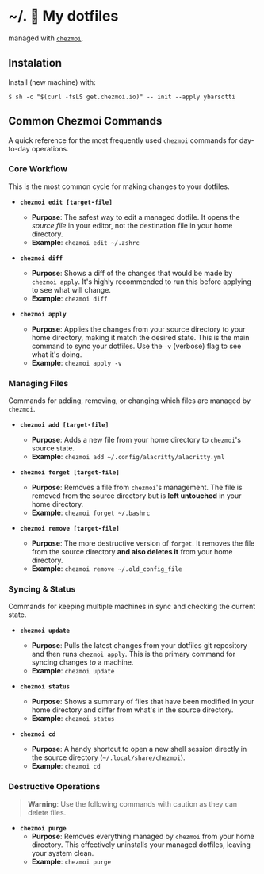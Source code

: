 # ~/. 📂 My dotfiles
managed with [`chezmoi`](https://github.com/twpayne/chezmoi).

## Instalation
Install (new machine) with:

```console
$ sh -c "$(curl -fsLS get.chezmoi.io)" -- init --apply ybarsotti
```


## Common Chezmoi Commands

A quick reference for the most frequently used `chezmoi` commands for day-to-day operations.

### Core Workflow

This is the most common cycle for making changes to your dotfiles.

- **`chezmoi edit [target-file]`**
  - **Purpose**: The safest way to edit a managed dotfile. It opens the *source file* in your editor, not the destination file in your home directory.
  - **Example**: `chezmoi edit ~/.zshrc`

- **`chezmoi diff`**
  - **Purpose**: Shows a diff of the changes that would be made by `chezmoi apply`. It's highly recommended to run this before applying to see what will change.
  - **Example**: `chezmoi diff`

- **`chezmoi apply`**
  - **Purpose**: Applies the changes from your source directory to your home directory, making it match the desired state. This is the main command to sync your dotfiles. Use the `-v` (verbose) flag to see what it's doing.
  - **Example**: `chezmoi apply -v`

### Managing Files

Commands for adding, removing, or changing which files are managed by `chezmoi`.

- **`chezmoi add [target-file]`**
  - **Purpose**: Adds a new file from your home directory to `chezmoi`'s source state.
  - **Example**: `chezmoi add ~/.config/alacritty/alacritty.yml`

- **`chezmoi forget [target-file]`**
  - **Purpose**: Removes a file from `chezmoi`'s management. The file is removed from the source directory but is **left untouched** in your home directory.
  - **Example**: `chezmoi forget ~/.bashrc`

- **`chezmoi remove [target-file]`**
  - **Purpose**: The more destructive version of `forget`. It removes the file from the source directory **and also deletes it** from your home directory.
  - **Example**: `chezmoi remove ~/.old_config_file`

### Syncing & Status

Commands for keeping multiple machines in sync and checking the current state.

- **`chezmoi update`**
  - **Purpose**: Pulls the latest changes from your dotfiles git repository and then runs `chezmoi apply`. This is the primary command for syncing changes *to* a machine.
  - **Example**: `chezmoi update`

- **`chezmoi status`**
  - **Purpose**: Shows a summary of files that have been modified in your home directory and differ from what's in the source directory.
  - **Example**: `chezmoi status`

- **`chezmoi cd`**
  - **Purpose**: A handy shortcut to open a new shell session directly in the source directory (`~/.local/share/chezmoi`).
  - **Example**: `chezmoi cd`

### Destructive Operations

> **Warning**: Use the following commands with caution as they can delete files.

- **`chezmoi purge`**
  - **Purpose**: Removes everything managed by `chezmoi` from your home directory. This effectively uninstalls your managed dotfiles, leaving your system clean.
  - **Example**: `chezmoi purge`
